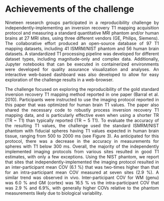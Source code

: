 # Achievements of the challenge

<p style="text-align:justify;">
Nineteen research groups participated in a reproducibility challenge by independently-implementing an inversion recovery T1 mapping acquisition protocol and measuring a standard quantitative MRI phantom and/or human brains at 27 MRI sites, using three different vendors (GE, Philips, Siemens). The collaborative effort produced an open-source database of 97 T1 mapping datasets, including 41 ISMRM/NIST phantom and 56 human brain datasets. A standardized T1 processing pipeline was developed for different dataset types, including magnitude-only and complex data. Additionally, Jupyter notebooks that can be executed in containerized environments were developed for quality assurance visualization and analyses. An interactive web-based dashboard was also developed to allow for easy exploration of the challenge results in a web-browser.
</p>

<p style="text-align:justify;">
The challenge focused on exploring the reproducibility of the gold standard inversion recovery T1 mapping method reported in one paper (Barral et al. 2010). Participants were instructed to use the imaging protocol reported in this paper that was optimized for human brain T1 values. The paper also shared the necessary code to robustly process inversion recovery T1 mapping data, and is particularly effective even when using a shorter TR (TR ~ T1) than typically reported (TR ~ 5 T1). To evaluate the accuracy of the resulting T1 values, the challenge used the standard ISMRM/NIST phantom with fiducial spheres having T1 values expected in human brain tissue, ranging from 500 to 2000 ms (see Figure 3). As anticipated for this protocol, there was a decrease in the accuracy in measurements for spheres with T1 below 300 ms. Overall, the majority of the independently implemented imaging protocols from various sites resulted in good T1 estimates, with only a few exceptions. Using the NIST phantom, we report that sites that independently-implemented the imaging protocol resulted in an inter-participant mean COV (6.1 %) that was two-times higher than that for an intra-participant mean COV measured at seven sites (2.9 %). A similar trend was observed in vivo. Inter-participant COV for WM (genu) was 6.0 % and GM (cortex) was 16.5 % vs the intra-participant COV that was 2.9 % and 6.9%, with generally higher COVs relative to the phantom measurements likely due to biological variability.
</p>